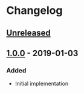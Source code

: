 # Changelog

## [Unreleased][]

## [1.0.0][] - 2019-01-03

### Added

- Initial implementation


[Unreleased]: https://github.com/niksy/postcss-query-ast/compare/v1.0.0...HEAD
[1.0.0]: https://github.com/niksy/postcss-query-ast/tree/v1.0.0